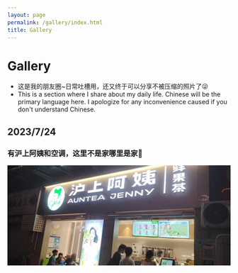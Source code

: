 ```yaml
---
layout: page
permalink: /gallery/index.html
title: Gallery
---
```




# Gallery
- 这是我的朋友圈~日常吐槽用，还又终于可以分享不被压缩的照片了😜
- This is a section where I share about my daily life. Chinese will be the primary language here. I apologize for any inconvenience caused if you don't understand Chinese.


## 2023/7/24
### 有沪上阿姨和空调，这里不是家哪里是家🥰

<center>
<img src="/gallery/001.jpg">
</center>

<br>

[//]: # (#### [Multi-objective Optimization Strategy Model &#40;MCM-2023&#41;]&#40;https://caihanlin.com/mypaper/modeling/202302COMAP.pdf&#41;)

[//]: # ()
[//]: # (<center>)

[//]: # (<img src="/images/MCM-figure3.jpg">)

[//]: # (</center>)

[//]: # (<br>)





